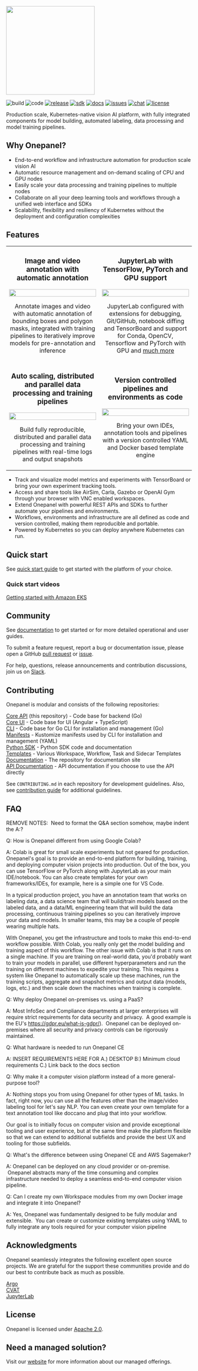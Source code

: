 <img width="240px" src="img/logo.png">

![build](https://img.shields.io/github/workflow/status/onepanelio/core/Publish%20dev%20docker%20image/master?color=01579b)
![code](https://img.shields.io/codacy/grade/d060fc4d1ac64b85b78f85c691ead86a?color=01579b)
[![release](https://img.shields.io/github/v/release/onepanelio/core?color=01579b)](https://github.com/onepanelio/core/releases)
[![sdk](https://img.shields.io/pypi/v/onepanel-sdk?color=01579b&label=sdk)](https://pypi.org/project/onepanel-sdk/)
[![docs](https://img.shields.io/github/v/release/onepanelio/core?color=01579b&label=docs)](https://docs.onepanel.io)
[![issues](https://img.shields.io/github/issues-raw/onepanelio/core?color=01579b&label=issues)](https://github.com/onepanelio/core/issues)
[![chat](https://img.shields.io/badge/support-slack-01579b)](https://onepanel-ce.slack.com/join/shared_invite/zt-eyjnwec0-nLaHhjif9Y~gA05KuX6AUg#/)
[![license](https://img.shields.io/github/license/onepanelio/core?color=01579b)](https://opensource.org/licenses/Apache-2.0)

Production scale, Kubernetes-native vision AI platform, with fully integrated components for model building, automated labeling, data processing and model training pipelines.

## Why Onepanel?

-  End-to-end workflow and infrastructure automation for production scale vision AI
-  Automatic resource management and on-demand scaling of CPU and GPU nodes
-  Easily scale your data processing and training pipelines to multiple nodes
-  Collaborate on all your deep learning tools and workflows through a unified web interface and SDKs
-  Scalability, flexibility and resiliency of Kubernetes without the deployment and configuration complexities

## Features
<table>
  <tr>
    <td width="50%" align="center">
      <h3>Image and video annotation with automatic annotation</h3>
      <img width="100%" src="img/auto-annotation.gif">
      <p>
        Annotate images and video with automatic annotation of bounding boxes and polygon masks, integrated with training pipelines to iteratively improve models for pre-annotation and inference
      </p>
    </td>
    <td width="50%" align="center">
      <h3>JupyterLab with TensorFlow, PyTorch and GPU support</h3>
      <img width="100%" src="img/jupyterlab.gif">
      <p>
        JupyterLab configured with extensions for debugging, Git/GitHub, notebook diffing and TensorBoard and support for Conda, OpenCV, Tensorflow and PyTorch with GPU and <a href="https://github.com/onepanelio/templates/tree/master/workspaces/jupyterlab">much more</a>
      </p>
    </td>
  </tr>
  <tr>
    <td width="50%" align="center">
      <h3>Auto scaling, distributed and parallel data processing and training pipelines</h3>
      <img width="100%" src="img/pipelines.gif">
      <p>
        Build fully reproducible, distributed and parallel data processing and training pipelines with real-time logs and output snapshots
      </p>
    </td>
    <td width="50%" align="center">
      <h3>Version controlled pipelines and environments as code</h3>
      <img width="100%" src="img/tools.gif">
      <p>
        Bring your own IDEs, annotation tools and pipelines with a version controlled YAML and Docker based template engine
      </p>
    </td>
  </tr>
</table>

-  Track and visualize model metrics and experiments with TensorBoard or bring your own experiment tracking tools.
-  Access and share tools like AirSim, Carla, Gazebo or OpenAI Gym through your browser with VNC enabled workspaces.
-  Extend Onepanel with powerful REST APIs and SDKs to further automate your pipelines and environments.
-  Workflows, environments and infrastructure are all defined as code and version controlled, making them reproducible and portable.
-  Powered by Kubernetes so you can deploy anywhere Kubernetes can run.

## Quick start
See [quick start guide](https://docs.onepanel.ai/docs/getting-started/quickstart) to get started with the platform of your choice.

### Quick start videos
[Getting started with Amazon EKS](https://youtu.be/Ipdd8f6D6IM)

## Community
See [documentation](https://docs.onepanel.ai) to get started or for more detailed operational and user guides.

To submit a feature request, report a bug or documentation issue, please open a GitHub [pull request](https://github.com/onepanelio/core/pulls) or [issue](https://github.com/onepanelio/core/issues).

For help, questions, release announcements and contribution discussions, join us on [Slack](https://join.slack.com/t/onepanel-ce/shared_invite/zt-eyjnwec0-nLaHhjif9Y~gA05KuX6AUg).

## Contributing

Onepanel is modular and consists of the following repositories:

[Core API](https://github.com/onepanelio/core/) (this repository) - Code base for backend (Go)\
[Core UI](https://github.com/onepanelio/core-ui/) - Code base for UI (Angular + TypeScript)\
[CLI](https://github.com/onepanelio/cli/) - Code base for Go CLI for installation and management (Go)\
[Manifests](https://github.com/onepanelio/core-ui/) - Kustomize manifests used by CLI for installation and management (YAML)\
[Python SDK](https://github.com/onepanelio/python-sdk/) - Python SDK code and documentation\
[Templates](https://github.com/onepanelio/templates) - Various Workspace, Workflow, Task and Sidecar Templates\
[Documentation](https://github.com/onepanelio/core-docs/) - The repository for documentation site\
[API Documentation](https://github.com/onepanelio/core-api-docs/) - API documentation if you choose to use the API directly

See `CONTRIBUTING.md` in each repository for development guidelines. Also, see [contribution guide](https://docs.onepanel.ai/docs/getting-started/contributing) for additional guidelines.

## FAQ

REMOVE NOTES:  Need to format the Q&A section somehow, maybe indent the A:?

Q: How is Onepanel different from using Google Colab?

A: Colab is great for small scale experiments but not geared for production. Onepanel's goal is to provide an end-to-end platform for building, training, and deploying computer vision projects into production. Out of the box, you can use TensorFlow or PyTorch along with JupyterLab as your main IDE/notebook. You can also create templates for your own frameworks/IDEs, for example, here is a simple one for VS Code.

In a typical production project, you have an annotation team that works on labeling data, a data science team that will build/train models based on the labeled data, and a data/ML engineering team that will build the data processing, continuous training pipelines so you can iteratively improve your data and models. In smaller teams, this may be a couple of people wearing multiple hats.

With Onepanel, you get the infrastructure and tools to make this end-to-end workflow possible. With Colab, you really only get the model building and training aspect of this workflow. The other issue with Colab is that it runs on a single machine. If you are training on real-world data, you'd probably want to train your models in parallel, use different hyperparameters and run the training on different machines to expedite your training. This requires a system like Onepanel to automatically scale up these machines, run the training scripts, aggregate and snapshot metrics and output data (models, logs, etc.) and then scale down the machines when training is complete.

Q: Why deploy Onepanel on-premises vs. using a PaaS?

A: Most InfoSec and Compliance departments at larger enterprises will require strict requirements for data security and privacy.  A good example is the EU's https://gdpr.eu/what-is-gdpr/).  Onepanel can be deployed on-premises where all security and privacy controls can be rigorously maintained.

Q: What hardware is needed to run Onepanel CE 

A: INSERT REQUIREMENTS HERE FOR A.) DESKTOP B:) Minimum cloud requirements C.) Link back to the docs section

Q: Why make it a computer vision platform instead of a more general-purpose tool? 

A: Nothing stops you from using Onepanel for other types of ML tasks. In fact, right now, you can use all the features other than the image/video labeling tool for let's say NLP. You can even create your own template for a text annotation tool like doccano and plug that into your workflow.

Our goal is to initially focus on computer vision and provide exceptional tooling and user experience, but at the same time make the platform flexible so that we can extend to additional subfields and provide the best UX and tooling for those subfields.

Q: What's the difference between using Onepanel CE and AWS Sagemaker?

A: Onepanel can be deployed on any cloud provider or on-premise.  Onepanel abstracts many of the time consuming and complex infrastructure needed to deploy a seamless end-to-end computer vision pipeline.

Q: Can I create my own Workspace modules from my own Docker image and integrate it into Onepanel?

A: Yes, Onepanel was fundamentally designed to be fully modular and extensible.  You can create or customize existing templates using YAML to fully integrate any tools required for your computer vision pipeline


## Acknowledgments
Onepanel seamlessly integrates the following excellent open source projects. We are grateful for the support these communities provide and do our best to contribute back as much as possible.

[Argo](https://github.com/argoproj/argo)\
[CVAT](https://github.com/opencv/cvat)\
[JupyterLab](https://github.com/jupyterlab/jupyterlab)


## License
Onepanel is licensed under [Apache 2.0](https://github.com/onepanelio/core/blob/master/LICENSE).

## Need a managed solution?
Visit our [website](https://www.onepanel.io/) for more information about our managed offerings.
